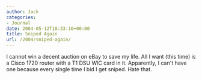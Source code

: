 ```yaml
---
author: Jack
categories:
- Journal
date: 2004-05-12T18:33:10+00:00
title: Sniped Again
url: /2004/sniped-again/
---
```


I cannot win a decent auction on eBay to save my life. All I want (this time) is a Cisco 1720 router with a T1 DSU WIC card in it. Apparently, I can't have one because every single time I bid I get sniped. Hate that.